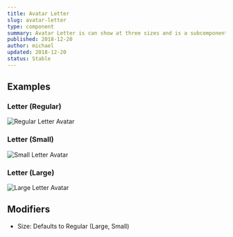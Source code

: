 ```yaml
---
title: Avatar Letter
slug: avatar-letter
type: component
summary: Avatar Letter is can show at three sizes and is a subcomponent of Avatar. 
published: 2018-12-20
author: michael
updated: 2018-12-20
status: Stable
---
```


##  Examples

### Letter (Regular)
![Regular Letter Avatar](/static/images/avatar-letter-two.png)

### Letter (Small)
![Small Letter Avatar](/static/images/avatar-letter-two-small.png)

### Letter (Large)
![Large Letter Avatar](/static/images/avatar-letter-two-large.png)

## Modifiers
* Size: Defaults to Regular (Large, Small)